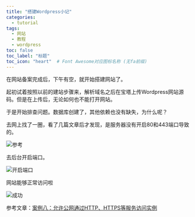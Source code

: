 ```yaml
---
title: "搭建Wordpress小记"
categories:
  - tutorial
tags:
  - 网站
  - 教程
  - wordpress
toc: false
toc_label: "标题"
toc_icon: "heart"  # Font Awesome对应图标名称 (无fa前缀)	
---
```

在网站备案完成后，下午有空，就开始搭建网站了。

起初试着按照以前的建站步骤来，解析域名之后在宝塔上传Wordpress网站源码。但是在上传后，无论如何也不能打开网站。

于是开始排查问题。数据库创建了，其他依赖也没有缺失，为什么呢？

去网上找了一圈，看了几篇文章后才发现，是服务器没有开启80和443端口导致的。

![参考][1]

去后台开启端口。

![开启端口][2]

网站能够正常访问啦

![成功][3]

参考文章：[案例八：允许公网通过HTTP、HTTPS等服务访问实例][4]

  [1]: https://s1.ax1x.com/2020/03/25/8jMFEV.png
  [2]: https://s1.ax1x.com/2020/03/25/8jMVCF.png
  [3]: https://s1.ax1x.com/2020/03/25/8jMkNT.png
  [4]: https://help.aliyun.com/document_detail/25475.html?spm=5176.2020520101.0.0.765e4df5SuLnDi